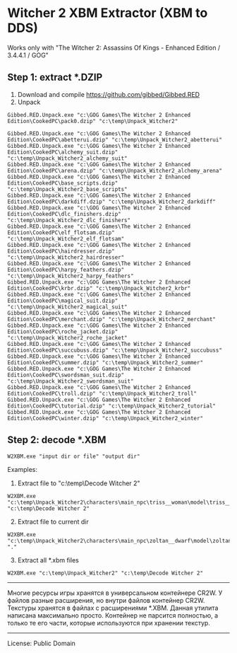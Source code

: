 # Witcher 2 XBM Extractor (XBM to DDS)

Works only with "The Witcher 2: Assassins Of Kings - Enhanced Edition / 3.4.4.1 / GOG"

## Step 1: extract *.DZIP

1. Download and compile https://github.com/gibbed/Gibbed.RED
2. Unpack
```
Gibbed.RED.Unpack.exe "c:\GOG Games\The Witcher 2 Enhanced Edition\CookedPC\pack0.dzip" "c:\temp\Unpack_Witcher2"

Gibbed.RED.Unpack.exe "c:\GOG Games\The Witcher 2 Enhanced Edition\CookedPC\abetterui.dzip" "c:\temp\Unpack_Witcher2_abetterui"
Gibbed.RED.Unpack.exe "c:\GOG Games\The Witcher 2 Enhanced Edition\CookedPC\alchemy_suit.dzip" "c:\temp\Unpack_Witcher2_alchemy_suit"
Gibbed.RED.Unpack.exe "c:\GOG Games\The Witcher 2 Enhanced Edition\CookedPC\arena.dzip" "c:\temp\Unpack_Witcher2_alchemy_arena"
Gibbed.RED.Unpack.exe "c:\GOG Games\The Witcher 2 Enhanced Edition\CookedPC\base_scripts.dzip" "c:\temp\Unpack_Witcher2_base_scripts"
Gibbed.RED.Unpack.exe "c:\GOG Games\The Witcher 2 Enhanced Edition\CookedPC\darkdiff.dzip" "c:\temp\Unpack_Witcher2_darkdiff"
Gibbed.RED.Unpack.exe "c:\GOG Games\The Witcher 2 Enhanced Edition\CookedPC\dlc_finishers.dzip" "c:\temp\Unpack_Witcher2_dlc_finishers"
Gibbed.RED.Unpack.exe "c:\GOG Games\The Witcher 2 Enhanced Edition\CookedPC\elf_flotsam.dzip" "c:\temp\Unpack_Witcher2_elf_flotsam"
Gibbed.RED.Unpack.exe "c:\GOG Games\The Witcher 2 Enhanced Edition\CookedPC\hairdresser.dzip" "c:\temp\Unpack_Witcher2_hairdresser"
Gibbed.RED.Unpack.exe "c:\GOG Games\The Witcher 2 Enhanced Edition\CookedPC\harpy_feathers.dzip" "c:\temp\Unpack_Witcher2_harpy_feathers"
Gibbed.RED.Unpack.exe "c:\GOG Games\The Witcher 2 Enhanced Edition\CookedPC\krbr.dzip" "c:\temp\Unpack_Witcher2_krbr"
Gibbed.RED.Unpack.exe "c:\GOG Games\The Witcher 2 Enhanced Edition\CookedPC\magical_suit.dzip" "c:\temp\Unpack_Witcher2_magical_suit"
Gibbed.RED.Unpack.exe "c:\GOG Games\The Witcher 2 Enhanced Edition\CookedPC\merchant.dzip" "c:\temp\Unpack_Witcher2_merchant"
Gibbed.RED.Unpack.exe "c:\GOG Games\The Witcher 2 Enhanced Edition\CookedPC\roche_jacket.dzip" "c:\temp\Unpack_Witcher2_roche_jacket"
Gibbed.RED.Unpack.exe "c:\GOG Games\The Witcher 2 Enhanced Edition\CookedPC\succubuss.dzip" "c:\temp\Unpack_Witcher2_succubuss"
Gibbed.RED.Unpack.exe "c:\GOG Games\The Witcher 2 Enhanced Edition\CookedPC\summer.dzip" "c:\temp\Unpack_Witcher2_summer"
Gibbed.RED.Unpack.exe "c:\GOG Games\The Witcher 2 Enhanced Edition\CookedPC\swordsman_suit.dzip" "c:\temp\Unpack_Witcher2_swordsman_suit"
Gibbed.RED.Unpack.exe "c:\GOG Games\The Witcher 2 Enhanced Edition\CookedPC\troll.dzip" "c:\temp\Unpack_Witcher2_troll"
Gibbed.RED.Unpack.exe "c:\GOG Games\The Witcher 2 Enhanced Edition\CookedPC\tutorial.dzip" "c:\temp\Unpack_Witcher2_tutorial"
Gibbed.RED.Unpack.exe "c:\GOG Games\The Witcher 2 Enhanced Edition\CookedPC\winter.dzip" "c:\temp\Unpack_Witcher2_winter"
```

## Step 2: decode *.XBM
```
W2XBM.exe "input dir or file" "output dir"
```

Examples:

1. Extract file to "c:\temp\Decode Witcher 2"
```
W2XBM.exe "c:\temp\Unpack_Witcher2\characters\main_npc\triss__woman\model\triss__b2.xbm" "c:\temp\Decode Witcher 2"
```

2. Extract file to current dir
```
W2XBM.exe "c:\temp\Unpack_Witcher2\characters\main_npc\zoltan__dwarf\model\zoltan__b1.xbm" "."
```

3. Extract all *.xbm files
```
W2XBM.exe "c:\temp\Unpack_Witcher2" "c:\temp\Decode Witcher 2"
```

---------------------------------------

Многие ресурсы игры хранятся в универсальном контейнере CR2W. У файлов разные расширения, но внутри файлов контейнер CR2W.
Текстуры хранятся в файлах с расширениями *.XBM. Данная утилита написана максимально просто. Контейнер не парсится полностью,
а только те его части, которые используются при хранении текстур.

---------------------------------------

License: Public Domain
